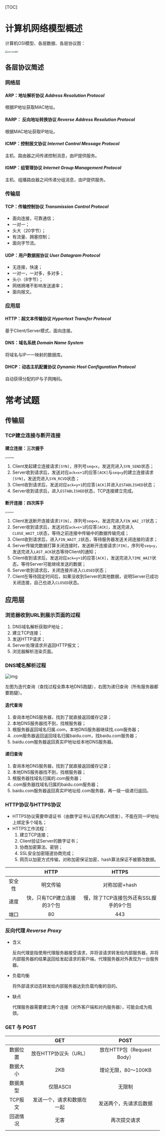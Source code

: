 [TOC]

# 计算机网络模型概述

计算机OSI模型、各层数据、各层协议图：

<img src="计算机网络.assets/osi-model.png" alt="osi-model" style="zoom:50%;" />

## 各层协议简述

### 网络层

#### ARP：地址解析协议 *Address Resolution Protocol*

根据IP地址获取MAC地址。

#### RARP： 反向地址转换协议 *Reverse Address Resolution Protocol*

根据MAC地址获取IP地址。

#### ICMP：控制报文协议 *Internet Control Message Protocol*

主机、路由器之间传递控制消息，由IP提供服务。

#### IGMP：组管理协议 *Internet Group Management Protocol*

主机、组播路由器之间传递分组消息，由IP提供服务。

### 传输层

#### TCP：传输控制协议 *Transmission Control Protocol*

* 面向连接，可靠通信；
* 一对一；
* 头大（20字节）；
* 有流量、拥塞控制；
* 面向字节流。

#### UDP：用户数据报协议 *User Datagram Protocol*

* 无连接，快速；
* 一对一，一对多，多对多；
* 头小（8字节）；
* 网络拥堵不影响发送速率；
* 面向报文。

### 应用层

#### HTTP：超文本传输协议 *Hypertext Transfer Protocol*

基于Client/Server模式，面向连接。

#### DNS：域名系统 *Domain Name System*

将域名与IP一一映射的数据库。

#### DHCP：动态主机配置协议 *Dynamic Host Configuration Protocol*

自动获得分配的IP与子网掩码。

# 常考试题

## 传输层

### TCP建立连接与断开连接

#### 建立连接：三次握手

<img src="计算机网络.assets/handshake.png" alt="handshake" style="zoom:33%;" />

1. Client发起建立连接请求`[SYN]`，序列号`seq=x`，发送完进入`SYN_SEND`状态；
2. Server收到请求后，发送对应`ack=x+1`的应答`[ACK]`与`seq=y`的建立连接请求`[SYN]`，发送完进入`SYN_RCVD`状态；
3. Client收到请求后，发送对应`ack=y+1`的应答`[ACK]`并进入`ESTABLISHED`状态；
4. Server收到请求后，进入`ESTABLISHED`状态，TCP连接建立完成。

#### 断开连接：四次挥手

<img src="计算机网络.assets/handwave.png" alt="handwave" style="zoom:33%;" />

1. Client发送断开连接请求`[FIN]`，序列号`seq=x`，发送完进入`FIN_WAI_1T`状态；
2. Server收到请求后，发送对应`ack=x+1`的应答`[ACK]`，发送完进入`CLOSE_WAIT_1`状态，等待之前连接中传输中的数据传输完成；
3. Client收到请求后，进入`FIN_WAIT_2`状态，等待服务器发送关闭连接的请求；
4. Server传输完数据打算关闭连接时，发送断开连接请求`[FIN]`，序列号`seq=y`，发送完进入`LAST_ACK`状态等待Client的通知；
5. Client收到请求后，发送对应`ack=y+1`的应答`[ACK]`，发送完进入`TIME_WAIT`状态，等待Server可能继续发送的数据；
6. Server收到请求后，关闭连接并进入`CLOSED`状态；
7. Client在等待固定时间后，如果没收到Server的其他数据，说明Server已成功关闭连接，自己也进入`CLOSED`状态。

## 应用层

### 浏览器收到URL到展示页面的过程

1. DNS域名解析获取IP地址；
2. 建立TCP连接；
3. 发送HTTP请求；
4. Server处理请求并返回HTTP报文；
5. 浏览器解析渲染页面。

### DNS域名解析过程

![img](计算机网络.assets/dns.png)

左图为迭代查询（查找过程全靠本地DNS跑腿），右图为递归查询（所有服务器都要跑腿）。

#### 迭代查询

1. 查询本地DNS服务器，找到了就直接返回缓存记录；
2. 本地DNS服务器找不到，找根服务器；
3. 根服务器返回域名归属.com，本地DNS服务器继续找.com服务器；
4. .com服务器返回返回域名归属baidu.com，找baidu.com服务器；
5. baidu.com服务器返回真实IP地址给本地DNS服务器。

#### 递归查询

1. 查询本地DNS服务器，找到了就直接返回缓存记录；
2. 本地DNS服务器找不到，找根服务器；
3. 根服务器找域名归属的.com服务器；
4. .com服务器找域名归属的baidu.com服务器；
5. baidu.com服务器返回真实IP地址给.com服务器，再一级一级递归返回。



### HTTP协议与HTTPS协议

* HTTPS协议需要申请证书（由数字证书认证机构CA颁发），不能在同一IP地址上绑定多个域名；
* HTTPS工作流程：
  1. 建立TCP连接；
  2. Client验证Server的数字证书；
  3. 协商加密算法、密钥；
  4. SSL安全加密隧道协商完成；
  5. 网页以加密方式传输，对称加密保证加密，hash算法保证不被篡改数据。

|        |            HTTP            |                 HTTPS                 |
| :----: | :------------------------: | :-----------------------------------: |
| 安全性 |          明文传输          |             对称加密+hash             |
|  速度  | 快，只有TCP建立连接的3个包 | 慢，除了TCP连接包外还有SSL握手的9个包 |
|  端口  |             80             |                  443                  |

### 反向代理 *Reverse Proxy*

* 含义

  反向代理是指使用代理服务器接受请求，并将该请求转发给内部服务器，并将内部服务器的结果返回给发起请求的客户端，代理服务器对外表现为一台服务器。

* 负载均衡

  将外部请求动态转发给内部服务器达到负载均衡的目的。

* 缺点

  代理服务器需要建立两个连接（对外客户端和对内服务器），可能会成为瓶颈。

### GET 与 POST

|          |            GET             |            POST            |
| :------: | :------------------------: | :------------------------: |
| 数据位置 |   放在HTTP协议头（URL）    | 放在HTTP包（Request Body） |
| 数据大小 |            2KB             |    理论无限，80～100KB     |
| 数据类型 |         仅限ASCII          |           无限制           |
| TCP报文  | 发送一个，请求和数据在一起 |   发送两个，先请求后数据   |
| 回退情况 |            无害            |        再次提交请求        |
|          |                            |                            |